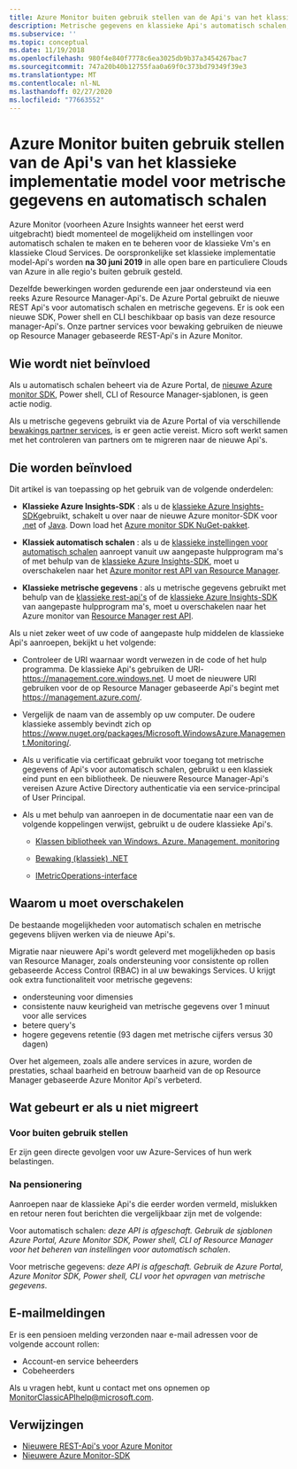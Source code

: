 ```yaml
---
title: Azure Monitor buiten gebruik stellen van de Api's van het klassieke implementatie model voor metrische gegevens en automatisch schalen
description: Metrische gegevens en klassieke Api's automatisch schalen, ook wel Azure Service Management (ASM) of het implementatie model van RDFE buiten gebruik gesteld
ms.subservice: ''
ms.topic: conceptual
ms.date: 11/19/2018
ms.openlocfilehash: 980f4e840f7778c6ea3025db9b37a3454267bac7
ms.sourcegitcommit: 747a20b40b12755faa0a69f0c373bd79349f39e3
ms.translationtype: MT
ms.contentlocale: nl-NL
ms.lasthandoff: 02/27/2020
ms.locfileid: "77663552"
---
```

# <a name="azure-monitor-retirement-of-classic-deployment-model-apis-for-metrics-and-autoscale"></a>Azure Monitor buiten gebruik stellen van de Api's van het klassieke implementatie model voor metrische gegevens en automatisch schalen

Azure Monitor (voorheen Azure Insights wanneer het eerst werd uitgebracht) biedt momenteel de mogelijkheid om instellingen voor automatisch schalen te maken en te beheren voor de klassieke Vm's en klassieke Cloud Services. De oorspronkelijke set klassieke implementatie model-Api's worden **na 30 juni 2019** in alle open bare en particuliere Clouds van Azure in alle regio's buiten gebruik gesteld.   

Dezelfde bewerkingen worden gedurende een jaar ondersteund via een reeks Azure Resource Manager-Api's. De Azure Portal gebruikt de nieuwe REST Api's voor automatisch schalen en metrische gegevens. Er is ook een nieuwe SDK, Power shell en CLI beschikbaar op basis van deze resource manager-Api's. Onze partner services voor bewaking gebruiken de nieuwe op Resource Manager gebaseerde REST-Api's in Azure Monitor.  

## <a name="who-is-not-affected"></a>Wie wordt niet beïnvloed

Als u automatisch schalen beheert via de Azure Portal, de [nieuwe Azure monitor SDK](https://www.nuget.org/packages/Microsoft.Azure.Management.Monitor/), Power shell, CLI of Resource Manager-sjablonen, is geen actie nodig.  

Als u metrische gegevens gebruikt via de Azure Portal of via verschillende [bewakings partner services](../../azure-monitor/platform/partners.md), is er geen actie vereist. Micro soft werkt samen met het controleren van partners om te migreren naar de nieuwe Api's.

## <a name="who-is-affected"></a>Die worden beïnvloed

Dit artikel is van toepassing op het gebruik van de volgende onderdelen:

- **Klassieke Azure Insights-SDK** : als u de [klassieke Azure Insights-SDK](https://www.nuget.org/packages/Microsoft.WindowsAzure.Management.Monitoring/)gebruikt, schakelt u over naar de nieuwe Azure monitor-SDK voor [.net](https://github.com/azure/azure-libraries-for-net#download) of [Java](https://github.com/azure/azure-libraries-for-java#download). Down load het [Azure monitor SDK NuGet-pakket](https://www.nuget.org/packages/Microsoft.Azure.Management.Monitor/).

- **Klassiek automatisch schalen** : als u de [klassieke instellingen voor automatisch schalen](https://msdn.microsoft.com/library/azure/mt348562.aspx) aanroept vanuit uw aangepaste hulpprogram ma's of met behulp van de [klassieke Azure Insights-SDK](https://www.nuget.org/packages/Microsoft.WindowsAzure.Management.Monitoring/), moet u overschakelen naar het [Azure monitor rest API van Resource Manager](https://docs.microsoft.com/rest/api/monitor/autoscalesettings).

- **Klassieke metrische gegevens** : als u metrische gegevens gebruikt met behulp van de [klassieke rest-api's](https://msdn.microsoft.com/library/azure/dn510374.aspx) of de [klassieke Azure Insights-SDK](https://www.nuget.org/packages/Microsoft.WindowsAzure.Management.Monitoring/) van aangepaste hulpprogram ma's, moet u overschakelen naar het Azure monitor van [Resource Manager rest API](https://docs.microsoft.com/rest/api/monitor/autoscalesettings). 

Als u niet zeker weet of uw code of aangepaste hulp middelen de klassieke Api's aanroepen, bekijkt u het volgende:

- Controleer de URI waarnaar wordt verwezen in de code of het hulp programma. De klassieke Api's gebruiken de URI- https://management.core.windows.net. U moet de nieuwere URI gebruiken voor de op Resource Manager gebaseerde Api's begint met https://management.azure.com/.

- Vergelijk de naam van de assembly op uw computer. De oudere klassieke assembly bevindt zich op https://www.nuget.org/packages/Microsoft.WindowsAzure.Management.Monitoring/.

- Als u verificatie via certificaat gebruikt voor toegang tot metrische gegevens of Api's voor automatisch schalen, gebruikt u een klassiek eind punt en een bibliotheek. De nieuwere Resource Manager-Api's vereisen Azure Active Directory authenticatie via een service-principal of User Principal.

- Als u met behulp van aanroepen in de documentatie naar een van de volgende koppelingen verwijst, gebruikt u de oudere klassieke Api's.

  - [Klassen bibliotheek van Windows. Azure. Management. monitoring](https://docs.microsoft.com/previous-versions/azure/dn510414(v=azure.100))

  - [Bewaking (klassiek) .NET](https://docs.microsoft.com/previous-versions/azure/reference/mt348562(v%3dazure.100))

  - [IMetricOperations-interface](https://docs.microsoft.com/previous-versions/azure/reference/dn802395(v%3dazure.100))

## <a name="why-you-should-switch"></a>Waarom u moet overschakelen

De bestaande mogelijkheden voor automatisch schalen en metrische gegevens blijven werken via de nieuwe Api's.  

Migratie naar nieuwere Api's wordt geleverd met mogelijkheden op basis van Resource Manager, zoals ondersteuning voor consistente op rollen gebaseerde Access Control (RBAC) in al uw bewakings Services. U krijgt ook extra functionaliteit voor metrische gegevens: 

- ondersteuning voor dimensies
- consistente nauw keurigheid van metrische gegevens over 1 minuut voor alle services 
- betere query's
- hogere gegevens retentie (93 dagen met metrische cijfers versus 30 dagen) 

Over het algemeen, zoals alle andere services in azure, worden de prestaties, schaal baarheid en betrouw baarheid van de op Resource Manager gebaseerde Azure Monitor Api's verbeterd. 

## <a name="what-happens-if-you-do-not-migrate"></a>Wat gebeurt er als u niet migreert

### <a name="before-retirement"></a>Voor buiten gebruik stellen

Er zijn geen directe gevolgen voor uw Azure-Services of hun werk belastingen.  

### <a name="after-retirement"></a>Na pensionering

Aanroepen naar de klassieke Api's die eerder worden vermeld, mislukken en retour neren fout berichten die vergelijkbaar zijn met de volgende:

Voor automatisch schalen: *deze API is afgeschaft. Gebruik de sjablonen Azure Portal, Azure Monitor SDK, Power shell, CLI of Resource Manager voor het beheren van instellingen voor automatisch schalen*.  

Voor metrische gegevens: *deze API is afgeschaft. Gebruik de Azure Portal, Azure Monitor SDK, Power shell, CLI voor het opvragen van metrische gegevens*.

## <a name="email-notifications"></a>E-mailmeldingen

Er is een pensioen melding verzonden naar e-mail adressen voor de volgende account rollen: 

- Account-en service beheerders
- Cobeheerders  

Als u vragen hebt, kunt u contact met ons opnemen op MonitorClassicAPIhelp@microsoft.com.  

## <a name="references"></a>Verwijzingen

- [Nieuwere REST-Api's voor Azure Monitor](https://docs.microsoft.com/rest/api/monitor/) 
- [Nieuwere Azure Monitor-SDK](https://www.nuget.org/packages/Microsoft.Azure.Management.Monitor/)
